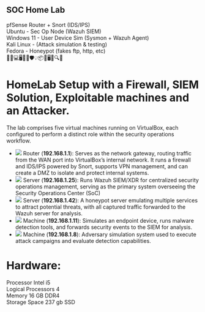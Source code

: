 ## SOC Home Lab
pfSense Router + Snort (IDS/IPS)<br>
Ubuntu - Sec Op Node (Wazuh SIEM)<br>
Windows 11 - User Device Sim (Sysmon + Wazuh Agent)<br>
Kali Linux - (Attack simulation & testing)<br>
Fedora - Honeypot (fakes ftp, http, etc) <br>
🚨🔧💻🖥️🔌🌐🛡️💡📦🤖🖥️🧱🔍🎯

# HomeLab Setup with a Firewall, SIEM Solution, Exploitable machines and an Attacker.

The lab comprises five virtual machines running on VirtualBox, each configured to perform a distinct role within the security operations workflow. <br>
- <a href="https://www.pfsense.org/"><img src="https://img.shields.io/badge/pfSense-394B5A?logo=pfsense&logoColor=white" /></a> Router (**192.168.1.1**): Serves as the network gateway, routing traffic from the WAN port into VirtualBox’s internal network. It runs a firewall and IDS/IPS powered by Snort, supports VPN management, and can create a DMZ to isolate and protect internal systems.
- <a href="https://ubuntu.com/"><img src="https://img.shields.io/badge/Ubuntu-E95420?logo=ubuntu&logoColor=white" /></a> Server (**192.168.1.25**): Runs Wazuh SIEM/XDR for centralized security operations management, serving as the primary system overseeing the Security Operations Center (SoC)
- <a href="https://fedoraproject.org/"><img src="https://img.shields.io/badge/Fedora-294172?logo=fedora&logoColor=white" /></a> Server (**192.168.1.42**): A honeypot server emulating multiple services to attract potential threats, with all captured traffic forwarded to the Wazuh server for analysis.
- <a href="https://www.microsoft.com/en-us/software-download/windows11"><img src="https://img.shields.io/badge/Windows%2011-0078D6?logo=windows&logoColor=white" /></a> Machine (**192.168.1.11**): Simulates an endpoint device, runs malware detection tools, and forwards security events to the SIEM for analysis.
- <a href="https://www.kali.org/"><img src="https://img.shields.io/badge/Kali_Linux-557C94?logo=linux&logoColor=white&style=for-the-badge" /></a> Machine (**192.168.1.8**): Adversary simulation system used to execute attack campaigns and evaluate detection capabilities.

# Hardware:<br>
Processor	Intel i5<br>
Logical Processors 	4<br>
Memory	16 GB DDR4<br>
Storage Space	237 gb SSD
